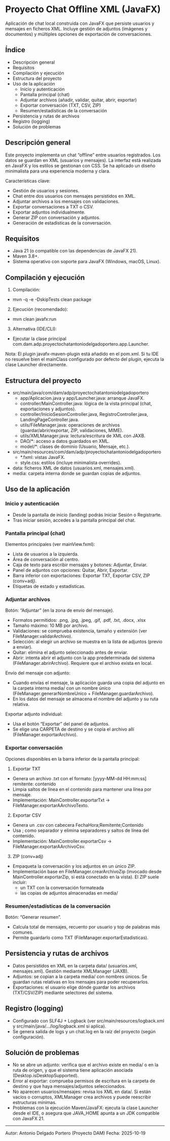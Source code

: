 # Proyecto Chat Offline XML (JavaFX)

Aplicación de chat local construida con JavaFX que persiste usuarios y mensajes en ficheros XML. Incluye gestión de adjuntos (imágenes y documentos) y múltiples opciones de exportación de conversaciones.


## Índice
- Descripción general
- Requisitos
- Compilación y ejecución
- Estructura del proyecto
- Uso de la aplicación
  - Inicio y autenticación
  - Pantalla principal (chat)
  - Adjuntar archivos (añadir, validar, quitar, abrir, exportar)
  - Exportar conversación (TXT, CSV, ZIP)
  - Resumen/estadísticas de la conversación
- Persistencia y rutas de archivos
- Registro (logging)
- Solución de problemas


## Descripción general
Este proyecto implementa un chat “offline” entre usuarios registrados. Los datos se guardan en XML (usuarios y mensajes). La interfaz está realizada en JavaFX y los estilos se gestionan con CSS. Se ha aplicado un diseño minimalista para una experiencia moderna y clara.

Características clave:
- Gestión de usuarios y sesiones.
- Chat entre dos usuarios con mensajes persistidos en XML.
- Adjuntar archivos a los mensajes con validaciones.
- Exportar conversaciones a TXT o CSV.
- Exportar adjuntos individualmente.
- Generar ZIP con conversación y adjuntos.
- Generación de estadísticas de la conversación.


## Requisitos
- Java 21 (o compatible con las dependencias de JavaFX 21).
- Maven 3.8+.
- Sistema operativo con soporte para JavaFX (Windows, macOS, Linux).


## Compilación y ejecución
1) Compilación:
- mvn -q -e -DskipTests clean package

2) Ejecución (recomendado):
- mvn clean javafx:run

3) Alternativa (IDE/CLI):
- Ejecutar la clase principal com.dam.adp.proyectochatantoniodelgadoportero.app.Launcher.

Nota: El plugin javafx-maven-plugin está añadido en el pom.xml. Si tu IDE no resuelve bien el mainClass configurado por defecto del plugin, ejecuta la clase Launcher directamente.


## Estructura del proyecto
- src/main/java/com/dam/adp/proyectochatantoniodelgadoportero
  - app/Aplicacion.java y app/Launcher.java: arranque JavaFX.
  - controller/MainController.java: lógica de la vista principal (chat, exportaciones y adjuntos).
  - controller/InicioSesionController.java, RegistroController.java, LandingPageController.java.
  - utils/FileManager.java: operaciones de archivos (guardar/abrir/exportar, ZIP, validaciones, MIME).
  - utils/XMLManager.java: lectura/escritura de XML con JAXB.
  - DAO/*: acceso a datos guardados en XML.
  - model/*: clases de dominio (Usuario, Mensaje, etc.).
- src/main/resources/com/dam/adp/proyectochatantoniodelgadoportero
  - *.fxml: vistas JavaFX.
  - style.css: estilos (incluye minimalista overrides).
- data: ficheros XML de datos (usuarios.xml, mensajes.xml).
- media: carpeta interna donde se guardan copias de adjuntos.


## Uso de la aplicación
### Inicio y autenticación
- Desde la pantalla de inicio (landing) podrás Iniciar Sesión o Registrarte.
- Tras iniciar sesión, accedes a la pantalla principal del chat.

### Pantalla principal (chat)
Elementos principales (ver mainView.fxml):
- Lista de usuarios a la izquierda.
- Área de conversación al centro.
- Caja de texto para escribir mensajes y botones: Adjuntar, Enviar.
- Panel de adjuntos con opciones: Quitar, Abrir, Exportar.
- Barra inferior con exportaciones: Exportar TXT, Exportar CSV, ZIP (conv+adj).
- Etiquetas de estado y estadísticas.


### Adjuntar archivos
Botón: “Adjuntar” (en la zona de envío del mensaje).
- Formatos permitidos: .png, .jpg, .jpeg, .gif, .pdf, .txt, .docx, .xlsx
- Tamaño máximo: 10 MB por archivo.
- Validaciones: se comprueba existencia, tamaño y extensión (ver FileManager.validarArchivo).
- Selección: al elegir un archivo se muestra en la lista de adjuntos (previo a enviar).
- Quitar: elimina el adjunto seleccionado antes de enviar.
- Abrir: intenta abrir el adjunto con la app predeterminada del sistema (FileManager.abrirArchivo). Requiere que el archivo exista en local.

Envío del mensaje con adjunto:
- Cuando envías el mensaje, la aplicación guarda una copia del adjunto en la carpeta interna media/ con un nombre único (FileManager.generarNombreUnico + FileManager.guardarArchivo).
- En los datos del mensaje se almacena el nombre del adjunto y su ruta relativa.

Exportar adjunto individual:
- Usa el botón “Exportar” del panel de adjuntos.
- Se elige una CARPETA de destino y se copia el archivo allí (FileManager.exportarArchivo).


### Exportar conversación
Opciones disponibles en la barra inferior de la pantalla principal:

1) Exportar TXT
- Genera un archivo .txt con el formato: [yyyy-MM-dd HH:mm:ss] remitente: contenido
- Limpia saltos de línea en el contenido para mantener una línea por mensaje.
- Implementación: MainController.exportarTxt → FileManager.exportarAArchivoTexto.

2) Exportar CSV
- Genera un .csv con cabecera FechaHora;Remitente;Contenido
- Usa ; como separador y elimina separadores y saltos de línea del contenido.
- Implementación: MainController.exportarCsv → FileManager.exportarAArchivoCsv.

3) ZIP (conv+adj)
- Empaqueta la conversación y los adjuntos en un único ZIP.
- Implementación base en FileManager.crearArchivoZip (invocado desde MainController.exportarZip, si está conectado en la vista). El ZIP suele incluir:
  - un TXT con la conversación formateada
  - las copias de adjuntos almacenadas en media/


### Resumen/estadísticas de la conversación
Botón: “Generar resumen”.
- Calcula total de mensajes, recuento por usuario y top de palabras más comunes.
- Permite guardarlo como TXT (FileManager.exportarEstadisticas).


## Persistencia y rutas de archivos
- Datos persistidos en XML en la carpeta data/ (usuarios.xml, mensajes.xml). Gestión mediante XMLManager (JAXB).
- Adjuntos: se copian a la carpeta media/ con nombres únicos. Se guardan rutas relativas en los mensajes para poder recuperarlos.
- Exportaciones: el usuario elige dónde guardar los archivos (TXT/CSV/ZIP) mediante selectores del sistema.


## Registro (logging)
- Configurado con SLF4J + Logback (ver src/main/resources/logback.xml y src/main/java/.../log/logback.xml si aplica).
- Se genera salida de logs y un chat.log en la raíz del proyecto (según configuración).


## Solución de problemas
- No se abre un adjunto: verifica que el archivo existe en media/ o en la ruta de origen, y que el sistema tiene aplicación asociada (Desktop.isDesktopSupported).
- Error al exportar: comprueba permisos de escritura en la carpeta de destino y que haya mensajes/adjuntos seleccionados.
- No aparecen usuarios/mensajes: revisa los XML en data/. Si están vacíos o corruptos, XMLManager crea archivos y puede reescribir estructuras mínimas.
- Problemas con la ejecución Maven/JavaFX: ejecuta la clase Launcher desde el IDE, o asegura que JAVA_HOME apunta a un JDK compatible con JavaFX 21.

---
Autor: Antonio Delgado Portero (Proyecto DAM)
Fecha: 2025-10-19
